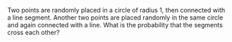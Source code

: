 Two points are randomly placed in a circle of radius 1, then connected with a line segment. Another two points are placed randomly in the same circle and again connected with a line. What is the probability that the segments cross each other?
